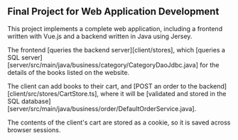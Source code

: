 ## Final Project for Web Application Development
This project implements a complete web application, including a frontend written with Vue.js and a backend written in Java using Jersey.

The frontend [queries the backend server][client/stores], which [queries a SQL server][server/src/main/java/business/category/CategoryDaoJdbc.java] for the details of the books listed on the website.

The client can add books to their cart, and [POST an order to the backend][client/src/stores/CartStore.ts], where it will be [validated and stored in the SQL database][server/src/main/java/business/order/DefaultOrderService.java].

The contents of the client's cart are stored as a cookie, so it is saved across browser sessions.

